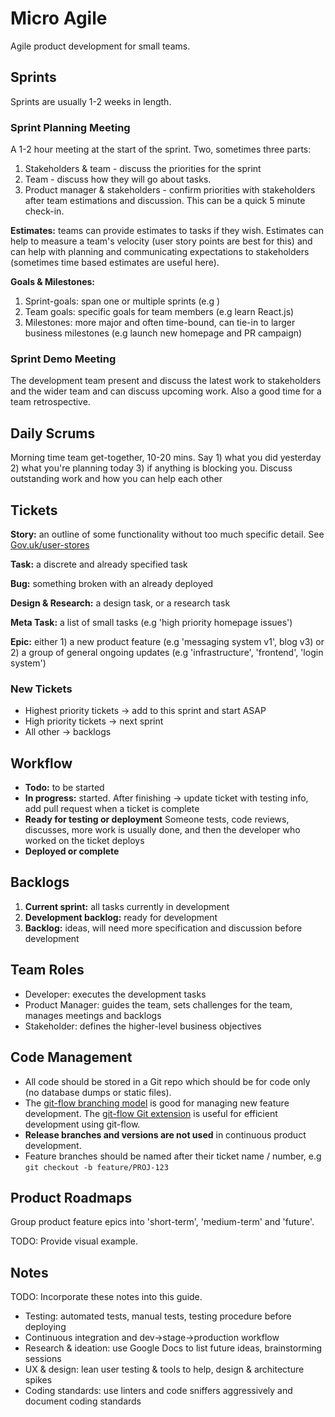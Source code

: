 Micro Agile
===========

Agile product development for small teams.

## Sprints

Sprints are usually 1-2 weeks in length.

### Sprint Planning Meeting

A 1-2 hour meeting at the start of the sprint. Two, sometimes three parts:

1) Stakeholders & team - discuss the priorities for the sprint
2) Team - discuss how they will go about tasks.
3) Product manager & stakeholders - confirm priorities with stakeholders after team estimations and discussion. This can be a quick 5 minute check-in.

__Estimates:__ teams can provide estimates to tasks if they wish. Estimates can help to measure a team's velocity (user story points are best for this) and can help with planning and communicating expectations to stakeholders (sometimes time based estimates are useful here).

__Goals & Milestones:__

1) Sprint-goals: span one or multiple sprints (e.g )
2) Team goals: specific goals for team members (e.g learn React.js)
3) Milestones: more major and often time-bound, can tie-in to larger business milestones (e.g launch new homepage and PR campaign)

### Sprint Demo Meeting

The development team present and discuss the latest work to stakeholders and the wider team and can discuss upcoming work. Also a good time for a team retrospective.

## Daily Scrums

Morning time team get-together, 10-20 mins. Say 1) what you did yesterday 2) what you're planning today 3) if anything is blocking you. Discuss outstanding work and how you can help each other

## Tickets

__Story:__ an outline of some functionality without too much specific detail.
See [Gov.uk/user-stores](https://www.gov.uk/service-manual/agile-delivery/writing-user-stories)

__Task:__ a discrete and already specified task

__Bug:__ something broken with an already deployed

__Design & Research:__ a design task, or a research task

__Meta Task:__ a list of small tasks (e.g 'high priority homepage issues')

__Epic:__ either 1) a new product feature (e.g 'messaging system v1', blog v3) or 2) a group of general ongoing updates (e.g 'infrastructure', 'frontend', 'login system')

### New Tickets

* Highest priority tickets -> add to this sprint and start ASAP
* High priority tickets -> next sprint
* All other -> backlogs

## Workflow

* __Todo:__ to be started
* __In progress:__ started. After finishing -> update ticket with testing info, add pull request when a ticket is complete
* __Ready for testing or deployment__ Someone tests, code reviews, discusses, more work is usually done, and then the developer who worked on the ticket deploys
* __Deployed or complete__

## Backlogs

1) __Current sprint:__ all tasks currently in development
2) __Development backlog:__ ready for development
3) __Backlog:__ ideas, will need more specification and discussion before development

## Team Roles

* Developer: executes the development tasks
* Product Manager: guides the team, sets challenges for the team, manages meetings and backlogs
* Stakeholder: defines the higher-level business objectives

## Code Management

* All code should be stored in a Git repo which should be for code only (no database dumps or static files).
* The [git-flow branching model](http://nvie.com/posts/a-successful-git-branching-model/) is good for managing new feature development. The [git-flow Git extension](https://github.com/nvie/gitflow) is useful for efficient development using git-flow.
* __Release branches and versions are not used__ in continuous product development.
* Feature branches should be named after their ticket name / number, e.g ```git checkout -b feature/PROJ-123```

## Product Roadmaps

Group product feature epics into 'short-term', 'medium-term' and 'future'.

TODO: Provide visual example.

## Notes

TODO: Incorporate these notes into this guide.

* Testing: automated tests, manual tests, testing procedure before deploying
* Continuous integration and dev->stage->production workflow
* Research & ideation: use Google Docs to list future ideas, brainstorming sessions
* UX & design: lean user testing & tools to help, design & architecture spikes
* Coding standards: use linters and code sniffers aggressively and document coding standards
